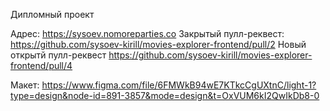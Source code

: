 Дипломный проект

Aдрес: https://sysoev.nomoreparties.co
Закрытый пулл-реквест: https://github.com/sysoev-kirill/movies-explorer-frontend/pull/2
Новый открытй пулл-реквест https://github.com/sysoev-kirill/movies-explorer-frontend/pull/4

Макет: https://www.figma.com/file/6FMWkB94wE7KTkcCgUXtnC/light-1?type=design&node-id=891-3857&mode=design&t=OxVUM6kI2QwIkDb8-0

